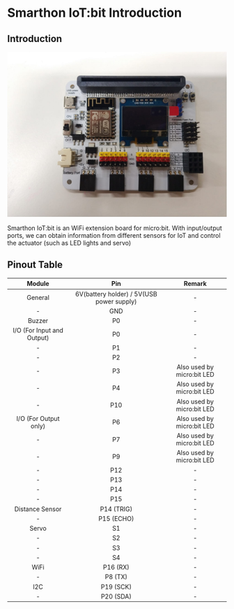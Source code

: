 # Smarthon IoT:bit Introduction

## Introduction

![pic](images/Intro_01.jpg)

Smarthon IoT:bit is an WiFi extension board for micro:bit. With input/output ports, we can obtain information from different sensors for IoT and control the actuator (such as LED lights and servo)

## Pinout Table

Module | Pin | Remark
:-: | :-: | :-: 
General|6V(battery holder) / 5V(USB power supply)|-
-|GND|-
Buzzer|P0|-
I/O (For Input and Output)|P0|-
-|P1|-
-|P2|-
-|P3|Also used by micro:bit LED
-|P4|Also used by micro:bit LED
-|P10|Also used by micro:bit LED
I/O (For Output only)|P6|Also used by micro:bit LED
-|P7|Also used by micro:bit LED
-|P9|Also used by micro:bit LED
-|P12|-
-|P13|-
-|P14|-
-|P15|-
Distance Sensor|P14 (TRIG)|-
-|P15 (ECHO)|-
Servo|S1|-
-|S2|-
-|S3|-
-|S4|-
WiFi|P16 (RX)|-
-|P8 (TX)|-
I2C|P19 (SCK)|-
-|P20 (SDA)|-



